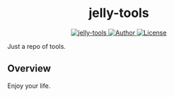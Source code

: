 <p align="center">
<h1 align="center">jelly-tools</h1>
<p align="center">
    <a href="http://192.168.66.226:8090">
        <img src=https://img.shields.io/badge/Instance%20-jelly%20tools-green" alt="jelly-tools" />
    </a>
    <a href="https://github.com/jjellya/">
        <img src="https://img.shields.io/badge/Authors-jjellya.-blueviolet" alt="Author">
    </a>
    <a href="https://github.com/jjellya/jelly-tools">
        <img src="https://img.shields.io/badge/Repo-github-blue" alt="License">
    </a>                                                                                       
</p>


Just a repo of tools.

## Overview

Enjoy your life.